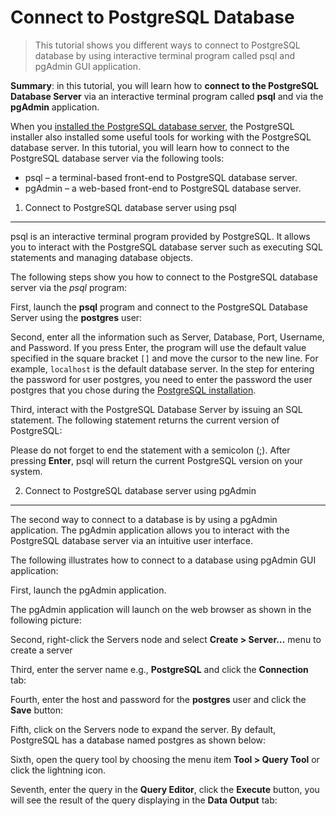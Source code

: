 # Connect to PostgreSQL Database

> This tutorial shows you different ways to connect to PostgreSQL database by using interactive terminal program called psql and pgAdmin GUI application.

**Summary**: in this tutorial, you will learn how to **connect to the PostgreSQL Database Server** via an interactive terminal program called **psql** and via the **pgAdmin** application.

When you [installed the PostgreSQL database server](https://www.postgresqltutorial.com/install-postgresql/ "Install PostgreSQL"), the PostgreSQL installer also installed some useful tools for working with the PostgreSQL database server. In this tutorial, you will learn how to connect to the PostgreSQL database server via the following tools:

- psql – a terminal-based front-end to PostgreSQL database server.
- pgAdmin – a web-based front-end to PostgreSQL database server.

1. Connect to PostgreSQL database server using psql

---

psql is an interactive terminal program provided by PostgreSQL. It allows you to interact with the PostgreSQL database server such as executing SQL statements and managing database objects.

The following steps show you how to connect to the PostgreSQL database server via the _psql_ program:

First, launch the **psql** program and connect to the PostgreSQL Database Server using the **postgres** user:

Second, enter all the information such as Server, Database, Port, Username, and Password. If you press Enter, the program will use the default value specified in the square bracket `[]` and move the cursor to the new line. For example, `localhost` is the default database server. In the step for entering the password for user postgres, you need to enter the password the user postgres that you chose during the [PostgreSQL installation](https://www.postgresqltutorial.com/install-postgresql/).

Third, interact with the PostgreSQL Database Server by issuing an SQL statement. The following statement returns the current version of PostgreSQL:

Please do not forget to end the statement with a semicolon (;). After pressing **Enter**, psql will return the current PostgreSQL version on your system.

2. Connect to PostgreSQL database server using pgAdmin

---

The second way to connect to a database is by using a pgAdmin application. The pgAdmin application allows you to interact with the PostgreSQL database server via an intuitive user interface.

The following illustrates how to connect to a database using pgAdmin GUI application:

First, launch the pgAdmin application.

The pgAdmin application will launch on the web browser as shown in the following picture:

Second, right-click the Servers node and select **Create > Server…** menu to create a server

Third, enter the server name e.g., **PostgreSQL** and click the **Connection** tab:

Fourth, enter the host and password for the **postgres** user and click the **Save** button:

Fifth, click on the Servers node to expand the server. By default, PostgreSQL has a database named postgres as shown below:

Sixth, open the query tool by choosing the menu item **Tool > Query Tool** or click the lightning icon.

Seventh, enter the query in the **Query Editor**, click the **Execute** button, you will see the result of the query displaying in the **Data Output** tab:
